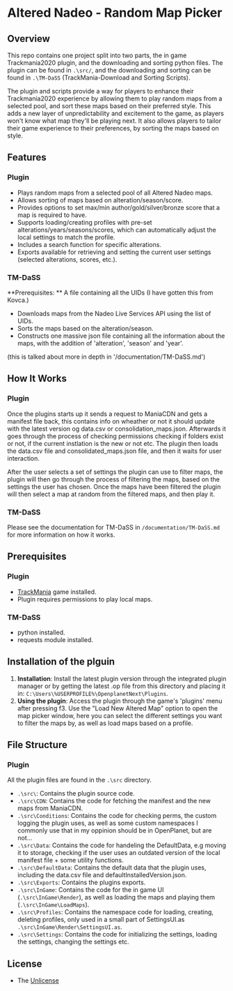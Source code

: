 # Altered Nadeo - Random Map Picker

## Overview

This repo contains one project split into two parts, the in game Trackmania2020 plugin, and the downloading and sorting python files. 
The plugin can be found in `.\src/`, and the downloading and sorting can be found in `.\TM-DaSS` (TrackMania-Download and Sorting Scripts).

The plugin and scripts provide a way for players to enhance their Trackmania2020 experience by allowing them to play random maps from a 
selected pool, and sort these maps based on their preferred style. This adds a new layer of unpredictability and excitement to the game, 
as players won't know what map they'll be playing next. It also allows players to tailor their game experience to their preferences, by 
sorting the maps based on style.


## Features

### Plugin
- Plays random maps from a selected pool of all Altered Nadeo maps.
- Allows sorting of maps based on alteration/season/score.
- Provides options to set max/min author/gold/silver/bronze score that a map is required to have.
- Supports loading/creating profiles with pre-set alterations/years/seasons/scores, which can automatically adjust the local settings to match the profile.
- Includes a search function for specific alterations.
- Exports available for retrieving and setting the current user settings (selected alterations, scores, etc.).

### TM-DaSS

**Prerequisites: ** A file containing all the UIDs (I have gotten this from Kovca.) 

- Downloads maps from the Nadeo Live Services API using the list of UIDs.
- Sorts the maps based on the alteration/season.
- Constructs one massive json file containing all the information about the maps, with the addition of 'alteration', 'season' and 'year'.

(this is talked about more in depth in '/documentation/TM-DaSS.md')


## How It Works

### Plugin

Once the plugins starts up it sends a request to ManiaCDN and gets a manifest file back, this contains info on wheather or not it should update 
with the latest version og data.csv or consolidation_maps.json. Afterwards it goes through the process of checking permissions checking if folders 
exist or not, if the current instlation is the new or not etc. The plugin then loads the data.csv file and consolidated_maps.json file, and then 
it waits for user interaction. 

After the user selects a set of settings the plugin can use to filter maps, the plugin will then go through the process of filtering the maps, based 
on the settings the user has chosen. Once the maps have been filtered the plugin will then select a map at random from the filtered maps, and then
play it. 


### TM-DaSS

Please see the documentation for TM-DaSS in `/documentation/TM-DaSS.md` for more information on how it works.


## Prerequisites

### Plugin
- [TrackMania](https://trackmania.com) game installed.
- Plugin requires permissions to play local maps.

### TM-DaSS
- python installed.
- requests module installed.


## Installation of the plguin
1. **Installation**: Install the latest plugin version through the integrated plugin manager or by getting the latest .op file from this directory and 
placing it in: `C:\Users\%USERPROFILE%\OpenplanetNext\Plugins`.
2. **Using the plugin**: Access the plugin through the game's 'plugins' menu after pressing f3. Use the "Load New Altered Map" option to open the 
map picker window, here you can select the different settings you want to filter the maps by, as well as load maps based on a profile.

## File Structure

### Plugin

All the plugin files are found in the `.\src` directory.

- `.\src\`: Contains the plugin source code.
- `.\src\CDN`: Contains the code for fetching the manifest and the new maps from ManiaCDN.
- `.\src\Conditions`: Contains the code for checking perms, the custom logging the plugin uses, as well as some custom namespaces I commonly use that in my oppinion should be in OpenPlanet, but are not...
- `.\src\Data`: Contains the code for handeling the DefaultData, e.g moving it to storage, checking if the user uses an outdated version of the local manifest file + some utility functions.
- `.\src\DefaultData`: Contains the default data that the plugin uses, including the data.csv file and defaultInstalledVersion.json.
- `.\src\Exports`: Contains the plugins exports.
- `.\src\InGame`: Contains the code for the in game UI (`.\src\InGame\Render`), as well as loading the maps and playing them (`.\src\InGame\LoadMaps`).
- `.\src\Profiles`: Contains the namespace code for loading, creating, deleting profiles, only used in a small part of SettingsUI.as `.\src\InGame\Render\SettingsUI.as`.
- `.\src\Settings`: Contains the code for initializing the settings, loading the settings, changing the settings etc.

## License
- The [Unlicense](https://unlicense.org/)